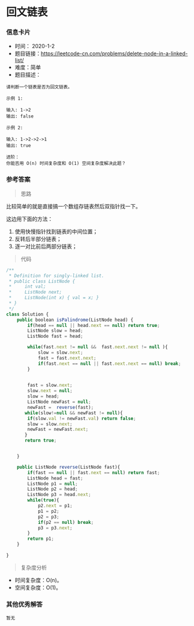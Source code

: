 # 回文链表

### 信息卡片

- 时间： 2020-1-2
- 题目链接：https://leetcode-cn.com/problems/delete-node-in-a-linked-list/
- 难度：简单
- 题目描述：

```
请判断一个链表是否为回文链表。

示例 1:

输入: 1->2
输出: false

示例 2:

输入: 1->2->2->1
输出: true

进阶：
你能否用 O(n) 时间复杂度和 O(1) 空间复杂度解决此题？
```



### 参考答案

> 思路

比较简单的就是直接搞一个数组存链表然后双指针找一下。

这边用下面的方法：

1. 使用快慢指针找到链表的中间位置；
2. 反转后半部分链表；
3. 逐一对比前后两部分链表；

> 代码

```js
/**
 * Definition for singly-linked list.
 * public class ListNode {
 *     int val;
 *     ListNode next;
 *     ListNode(int x) { val = x; }
 * }
 */
class Solution {
    public boolean isPalindrome(ListNode head) {
        if(head == null || head.next == null) return true;
        ListNode slow = head;
        ListNode fast = head;

        while(fast.next != null &&  fast.next.next != null ){
            slow = slow.next;
            fast = fast.next.next;
            if(fast.next == null || fast.next.next == null) break;
        }

    
        fast = slow.next;
        slow.next = null;
        slow = head;
        ListNode newFast = null;
        newFast =  reverse(fast);
       while(slow!=null && newFast != null){
        if(slow.val != newFast.val) return false;
        slow = slow.next;
        newFast = newFast.next;
       }
       return true;


    }

    public ListNode reverse(ListNode fast){
        if(fast == null || fast.next == null) return fast;
        ListNode head = fast;
        ListNode p1 = null;
        ListNode p2 = head;
        ListNode p3 = head.next;
        while(true){
            p2.next = p1;
            p1 = p2;
            p2 = p3;
            if(p2 == null) break;
            p3 = p3.next;
        }
        return p1;
    }
    
}
```



> 复杂度分析

- 时间复杂度：O(n)。
- 空间复杂度：O(1)。



### 其他优秀解答

```
暂无
```

